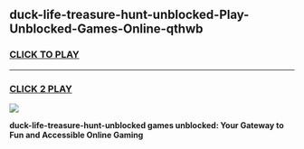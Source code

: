 
## duck-life-treasure-hunt-unblocked-Play-Unblocked-Games-Online-qthwb
<h3>
<a href="https://premium76.site?title=duck-life-treasure-hunt-unblocked&ref=25A">CLICK TO PLAY</a></h3>
<hr>

<h3>
<a href="https://premium76.site?title=duck-life-treasure-hunt-unblocked&ref=25A">CLICK 2 PLAY</a>
  
</h3>

<a href="https://premium76.site?title=duck-life-treasure-hunt-unblocked&ref=25A"><img src="https://clearcache.store/games.png"></a>


**duck-life-treasure-hunt-unblocked games unblocked: Your Gateway to Fun and Accessible Online Gaming**
